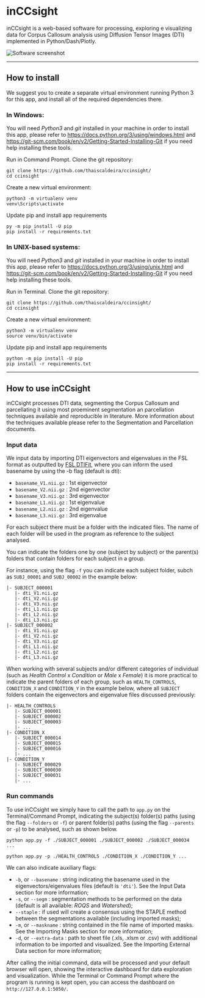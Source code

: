

# inCCsight
inCCsight is a web-based software for processing, exploring e visualizing data for Corpus Callosum analysis using Diffusion Tensor Images (DTI) implemented in Python/Dash/Plotly. 

![Software screenshot](https://github.com/thaiscaldeira/ccinsight/blob/master/assets/inccsight_screenshot.png)

***

## How to install

We suggest you to create a separate virtual environment running Python 3 for this app, and install all of the required dependencies there. 

### In Windows:
You will need *Python3* and *git* installed in your machine in order to install this app, please refer to https://docs.python.org/3/using/windows.html and https://git-scm.com/book/en/v2/Getting-Started-Installing-Git if you need help installing these tools.

Run in Command Prompt. Clone the git repository:
```
git clone https://github.com/thaiscaldeira/ccinsight/
cd ccinsight
```
Create a new virtual environment:
```
python3 -m virtualenv venv
venv\Scripts\activate
```
Update pip and install app requirements
```
py -m pip install -U pip
pip install -r requirements.txt
```


### In UNIX-based systems:
You will need *Python3* and *git* installed in your machine in order to install this app, please refer to https://docs.python.org/3/using/unix.html and https://git-scm.com/book/en/v2/Getting-Started-Installing-Git if you need help installing these tools.

Run in Terminal. Clone the git repository:
```
git clone https://github.com/thaiscaldeira/ccinsight/
cd ccinsight
```
Create a new virtual environment:
```
python3 -m virtualenv venv
source venv/bin/activate
```
Update pip and install app requirements
```
python -m pip install -U pip
pip install -r requirements.txt
```

***

## How to use inCCsight

inCCsight processes DTI data, segmenting the Corpus Callosum and parcellating it using most proeminent segmentation an parcellation techniques available and reproducible in literature. More information about the techniques available please refer to the Segmentation and Parcellation documents. 

### Input data 

We input data by importing DTI eigenvectors and eigenvalues in the FSL format as outputted by [FSL DTIFit](https://users.fmrib.ox.ac.uk/~behrens/fdt_docs/fdt_dtifit.html), where you can inform the used basename by using the -b flag (default is dti):

* `basename_V1.nii.gz` : 1st eigenvector
* `basename_V2.nii.gz` : 2nd eigenvector
* `basename_V3.nii.gz` : 3rd eigenvector
* `basename_L1.nii.gz` : 1st eigenvalue
* `basename_L2.nii.gz` : 2nd eigenvalue
* `basename_L3.nii.gz` : 3rd eigenvalue

For each subject there must be a folder with the indicated files. The name of each folder will be used in the program as reference to the subject analysed. 

You can indicate the folders one by one (subject by subject) or the parent(s) folders that contain folders for each subject in a group. 

For instance, using the flag `-f` you can indicate each subject folder, subch as `SUBJ_00001` and `SUBJ_00002` in the example below:

```
|- SUBJECT_000001
   |- dti_V1.nii.gz
   |- dti_V2.nii.gz
   |- dti_V3.nii.gz
   |- dti_L1.nii.gz
   |- dti_L2.nii.gz
   |- dti_L3.nii.gz
|- SUBJECT_000002
   |- dti_V1.nii.gz
   |- dti_V2.nii.gz
   |- dti_V3.nii.gz
   |- dti_L1.nii.gz
   |- dti_L2.nii.gz
   |- dti_L3.nii.gz
```

When working with several subjects and/or different categories of individual (such as *Health Control* x *Condition* or *Male* x *Female*) it is more practical to indicate the parent folders of each group, such as `HEALTH_CONTROLS`, `CONDITION_X` and `CONDITION_Y` in the example below, where all `SUBJECT` folders contain the eigenvectors and eigenvalue files discussed previously:
```
|- HEALTH_CONTROLS
   |- SUBJECT_000001
   |- SUBJECT_000002
   |- SUBJECT_000003
   |- ...
|- CONDITION_X
   |- SUBJECT_000014
   |- SUBJECT_000015
   |- SUBJECT_000016
   |- ...
|- CONDITION_Y
   |- SUBJECT_000029
   |- SUBJECT_000030
   |- SUBJECT_000031
   |- ...
```

### Run commands

To use inCCsight we simply have to call the path to `app.py` on the Terminal/Command Prompt, indicating the subject(s) folder(s) paths (using the flag `--folders` or `-f`) or parent folder(s) paths (using the flag `--parents` or `-p`) to be analysed, such as shown below.
```
python app.py -f ./SUBJECT_000001 ./SUBJECT_000002 ./SUBJECT_000034 ...
```
```
python app.py -p ./HEALTH_CONTROLS ./CONDITION_X ./CONDITION_Y ...
```
We can also indicate auxiliary flags:
* `-b`, or `--basename` : string indicating the basename used in the eigenvectors/eigenvalues files (default is `'dti'`). See the Input Data section for more information;
* `-s`, or `--segm` : segmentation methods to be performed on the data (default is all available: _ROQS_ and _Watershed_);
* `--staple` : if used will create a consensus using the STAPLE method between the segmentations available (including imported masks);
* `-m`, or `--maskname` : string contained in the file name of imported masks. See the Importing Masks section for more information;
* `-d`, or `--extra-data` : path to sheet file (.xls, .xlsm or .csv) with additional information to be imported and visualized. See the Importing External Data section for more information;

After calling the initial command, data will be processed and your default browser will open, showing the interactive dashboard for data exploration and visualization. While the Terminal or Command Prompt where the program is running is kept open, you can access the dashboard on `http://127.0.0.1:5050/`.

